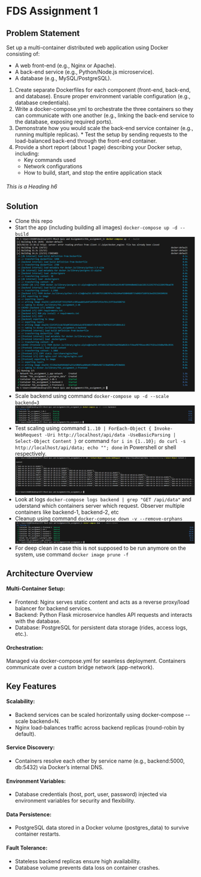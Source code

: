 # FDS Assignment 1

## Problem Statement

Set up a multi-container distributed web application using
Docker consisting of:

- A web front-end (e.g., Nginx or Apache).
- A back-end service (e.g., Python/Node.js microservice).
- A database (e.g., MySQL/PostgreSQL).

1.  Create separate Dockerfiles for each component (front-end, back-end, and database).
    Ensure proper environment variable configuration (e.g., database credentials).
2.  Write a docker-compose.yml to orchestrate the three containers so they can communicate
    with one another (e.g., linking the back-end service to the database, exposing
    required ports).
3.  Demonstrate how you would scale the back-end service container (e.g., running
    multiple replicas). \* Test the setup by sending requests to the load-balanced back-end through the
    front-end container.
4.  Provide a short report (about 1 page) describing your Docker setup, including:
    - Key commands used
    - Network configurations
    - How to build, start, and stop the entire application stack

###### This is a Heading h6

## Solution

- Clone this repo
- Start the app (including building all images)
  `docker-compose up -d --build`
  ![Startup](./images/up.png)
- Scale backend using command
  `docker-compose up -d --scale backend=3`
  ![Scale](./images/scale.png)
- Test scaling using command
  `1..10 | ForEach-Object { Invoke-WebRequest -Uri http://localhost/api/data -UseBasicParsing | Select-Object Content }` or command `for i in {1..10}; do curl -s http://localhost/api/data; echo ""; done` in Powershell or shell respectively.
  ![Response](./images/resp.png)
- Look at logs `docker-compose logs backend | grep "GET /api/data"` and uderstand which containers server which request. Observer multiple containers like backend-1, backend-2, etc
- Cleanup using command `docker-compose down -v --remove-orphans`
  ![Cleanup](./images/cleanup.png)
- For deep clean in case this is not supposed to be run anymore on the system, use command `docker image prune -f`

## Architecture Overview

#### Multi-Container Setup:

- Frontend: Nginx serves static content and acts as a reverse proxy/load balancer for backend services.
- Backend: Python Flask microservice handles API requests and interacts with the database.
- Database: PostgreSQL for persistent data storage (rides, access logs, etc.).

#### Orchestration:

Managed via docker-compose.yml for seamless deployment.
Containers communicate over a custom bridge network (app-network).

## Key Features

#### Scalability:

- Backend services can be scaled horizontally using docker-compose --scale backend=N.
- Nginx load-balances traffic across backend replicas (round-robin by default).

#### Service Discovery:

- Containers resolve each other by service name (e.g., backend:5000, db:5432) via Docker’s internal DNS.

#### Environment Variables:

- Database credentials (host, port, user, password) injected via environment variables for security and flexibility.

#### Data Persistence:

- PostgreSQL data stored in a Docker volume (postgres_data) to survive container restarts.

#### Fault Tolerance:

- Stateless backend replicas ensure high availability.
- Database volume prevents data loss on container crashes.
